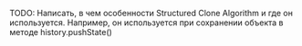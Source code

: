 TODO: Написать, в чем особенности Structured Clone Algorithm и где он используется. Например, он используется при сохранении объекта в методе history.pushState()